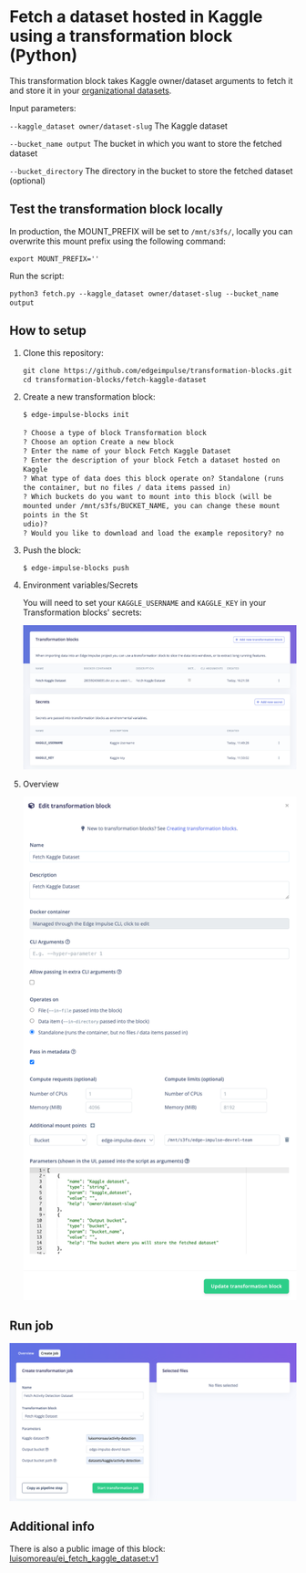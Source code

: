 # Fetch a dataset hosted in Kaggle using a transformation block (Python)

This transformation block takes Kaggle owner/dataset arguments to fetch it and store it in your [organizational datasets](https://docs.edgeimpulse.com/docs/edge-impulse-studio/organizations/data).

Input parameters:

`--kaggle_dataset owner/dataset-slug` The Kaggle dataset

`--bucket_name output` The bucket in which you want to store the fetched dataset

`--bucket_directory` The directory in the bucket to store the fetched dataset (optional)

## Test the transformation block locally

In production, the MOUNT_PREFIX will be set to `/mnt/s3fs/`, locally you can overwrite this mount prefix using the following command:

```
export MOUNT_PREFIX=''
```

Run the script:
```
python3 fetch.py --kaggle_dataset owner/dataset-slug --bucket_name output
```

## How to setup

1. Clone this repository:

    ```
    git clone https://github.com/edgeimpulse/transformation-blocks.git
    cd transformation-blocks/fetch-kaggle-dataset
    ```

2. Create a new transformation block:

    ```
    $ edge-impulse-blocks init

    ? Choose a type of block Transformation block
    ? Choose an option Create a new block
    ? Enter the name of your block Fetch Kaggle Dataset
    ? Enter the description of your block Fetch a dataset hosted on Kaggle
    ? What type of data does this block operate on? Standalone (runs the container, but no files / data items passed in)
    ? Which buckets do you want to mount into this block (will be mounted under /mnt/s3fs/BUCKET_NAME, you can change these mount points in the St
    udio)?
    ? Would you like to download and load the example repository? no
    ```

3. Push the block:

    ```
    $ edge-impulse-blocks push
    ```

4. Environment variables/Secrets

    You will need to set your `KAGGLE_USERNAME` and `KAGGLE_KEY` in your Transformation blocks' secrets:

    ![Transformation block overview](/assets/fetch-kaggle-dataset/transformation-blocks-overview.png)

5. Overview

    ![Block overview](/assets/fetch-kaggle-dataset/fetch-kaggle-dataset-transformation-overview.png)

## Run job

![Create the job](/assets/fetch-kaggle-dataset/create-transformation-job-2.png)

## Additional info

There is also a public image of this block: [luisomoreau/ei_fetch_kaggle_dataset:v1](https://hub.docker.com/r/luisomoreau/ei_fetch_kaggle_dataset)